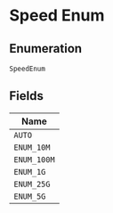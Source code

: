 
# Speed Enum

## Enumeration

`SpeedEnum`

## Fields

| Name |
|  --- |
| `AUTO` |
| `ENUM_10M` |
| `ENUM_100M` |
| `ENUM_1G` |
| `ENUM_25G` |
| `ENUM_5G` |

